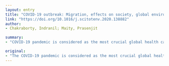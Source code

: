 ```yaml
---
layout: entry
title: "COVID-19 outbreak: Migration, effects on society, global environment and prevention"
link: "https://doi.org/10.1016/j.scitotenv.2020.138882"
author:
- Chakraborty, Indranil; Maity, Prasenjit

summary:
- "COVID-19 pandemic is considered as the most crucial global health calamity of the century. In December 2019, a new infectious respiratory disease emerged in Wuhan, Hubei province, China. A new class of corona virus, known as SARS-CoV-2, has been found to be responsible for the occurrence of the disease. The current outbreak of COV-19, has affected over 2164111 people and killed more than 146,198 people in more than 200 countries throughout the world."

original:
- "The COVID-19 pandemic is considered as the most crucial global health calamity of the century and the greatest challenge that the humankind faced since the 2nd World War. In December 2019, a new infectious respiratory disease emerged in Wuhan, Hubei province, China and was named by the World Health Organization as COVID-19 (coronavirus disease 2019). A new class of corona virus, known as SARS-CoV-2 (severe acute respiratory syndrome coronavirus 2) has been found to be responsible for occurrence of this disease. As far as the history of human civilization is concerned there are instances of severe outbreaks of diseases caused by a number of viruses. According to the report of the World Health Organization (WHO as of April 18 2020), the current outbreak of COVID-19, has affected over 2164111 people and killed more than 146,198 people in more than 200 countries throughout the world. Till now there is no report of any clinically approved antiviral drugs or vaccines that are effective against COVID-19. It has rapidly spread around the world, posing enormous health, economic, environmental and social challenges to the entire human population. The coronavirus outbreak is severely disrupting the global economy. Almost all the nations are struggling to slow down the transmission of the disease by testing & treating patients, quarantining suspected persons through contact tracing, restricting large gatherings, maintaining complete or partial lock down etc. This paper describes the impact of COVID-19 on society and global environment, and the possible ways in which the disease can be controlled has also been discussed therein."
---
```


